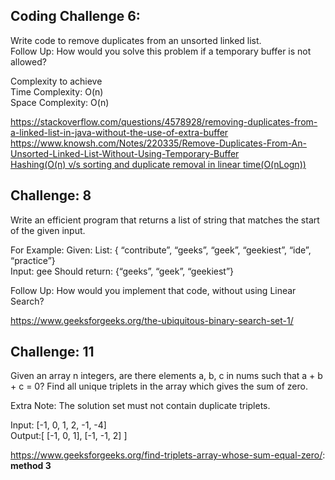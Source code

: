 ## Coding Challenge 6:
Write code to remove duplicates from an unsorted linked list.<br/>
Follow Up: How would you solve this problem if a temporary buffer is not allowed?

Complexity to achieve<br/>
Time Complexity: O(n)<br/>
Space Complexity: O(n)<br/>

https://stackoverflow.com/questions/4578928/removing-duplicates-from-a-linked-list-in-java-without-the-use-of-extra-buffer<br/>
https://www.knowsh.com/Notes/220335/Remove-Duplicates-From-An-Unsorted-Linked-List-Without-Using-Temporary-Buffer<br/>
[Hashing(O(n) v/s sorting and duplicate removal in linear time(O(nLogn))](https://www.geeksforgeeks.org/remove-duplicates-from-an-unsorted-linked-list/)

## Challenge: 8
Write an efficient program that returns a list of string that matches the start of the given input.

For Example:
Given: 
List: { “contribute”, “geeks”, “geek”, “geekiest”, “ide”, “practice”}<br/>
Input: gee
Should return: {“geeks”, “geek”, “geekiest”}

Follow Up: How would you implement that code, without using Linear Search?

https://www.geeksforgeeks.org/the-ubiquitous-binary-search-set-1/

## Challenge: 11
Given an array n integers, are there elements a, b, c in nums such that a + b + c = 0? Find all unique triplets in the array which gives the sum of zero.

Extra Note: The solution set must not contain duplicate triplets.

Input: [-1, 0, 1, 2, -1, -4]<br/>
Output:[ [-1, 0, 1], [-1, -1, 2] ]

https://www.geeksforgeeks.org/find-triplets-array-whose-sum-equal-zero/: **method 3**
